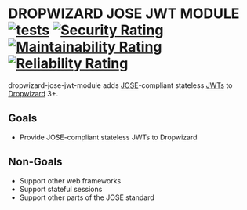 # DROPWIZARD JOSE JWT MODULE [![tests](https://github.com/sigpwned/dropwizard-jose-jwt-module/actions/workflows/tests.yml/badge.svg)](https://github.com/sigpwned/dropwizard-jose-jwt-module/actions/workflows/tests.yml) [![Security Rating](https://sonarcloud.io/api/project_badges/measure?project=sigpwned_dropwizard-jose-jwt-module&metric=security_rating)](https://sonarcloud.io/summary/new_code?id=sigpwned_dropwizard-jose-jwt-module) [![Maintainability Rating](https://sonarcloud.io/api/project_badges/measure?project=sigpwned_dropwizard-jose-jwt-module&metric=sqale_rating)](https://sonarcloud.io/summary/new_code?id=sigpwned_dropwizard-jose-jwt-module) [![Reliability Rating](https://sonarcloud.io/api/project_badges/measure?project=sigpwned_dropwizard-jose-jwt-module&metric=reliability_rating)](https://sonarcloud.io/summary/new_code?id=sigpwned_dropwizard-jose-jwt-module)

dropwizard-jose-jwt-module adds [JOSE](https://www.redhat.com/en/blog/jose-json-object-signing-and-encryption)-compliant stateless [JWTs](https://en.wikipedia.org/wiki/JSON_Web_Token) to [Dropwizard](https://www.dropwizard.io/) 3+.

## Goals

* Provide JOSE-compliant stateless JWTs to Dropwizard

## Non-Goals

* Support other web frameworks
* Support stateful sessions
* Support other parts of the JOSE standard